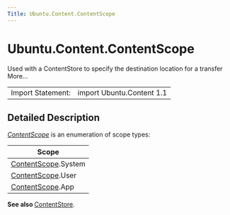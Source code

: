 ```yaml
---
Title: Ubuntu.Content.ContentScope
---
```


# Ubuntu.Content.ContentScope

<span class="subtitle"></span>
<!-- $$$ContentScope-brief -->
<p>Used with a ContentStore to specify the destination location for a transfer More...</p>
<!-- @@@ContentScope -->
<table class="alignedsummary">
<tr><td class="memItemLeft rightAlign topAlign"> Import Statement:</td><td class="memItemRight bottomAlign"> import Ubuntu.Content 1.1</td></tr></table><ul>
</ul>
<!-- $$$ContentScope-description -->
<h2 id="details">Detailed Description</h2>
</p>
<p><i><a href="index.html">ContentScope</a></i> is an enumeration of scope types:</p>
<table class="generic">
<thead><tr class="qt-style"><th >Scope</th></tr></thead>
<tr valign="top"><td ><a href="index.html">ContentScope</a>.System</td></tr>
<tr valign="top"><td ><a href="index.html">ContentScope</a>.User</td></tr>
<tr valign="top"><td ><a href="index.html">ContentScope</a>.App</td></tr>
</table>
<p><b>See also </b><a href="Ubuntu.Content.ContentStore.md">ContentStore</a>.</p>
<!-- @@@ContentScope -->
